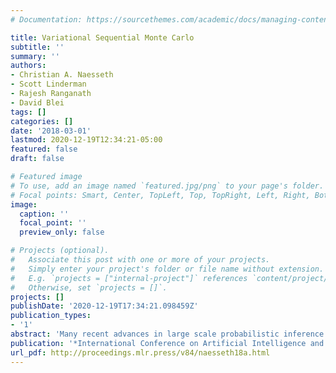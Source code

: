 ```yaml
---
# Documentation: https://sourcethemes.com/academic/docs/managing-content/

title: Variational Sequential Monte Carlo
subtitle: ''
summary: ''
authors:
- Christian A. Naesseth
- Scott Linderman
- Rajesh Ranganath
- David Blei
tags: []
categories: []
date: '2018-03-01'
lastmod: 2020-12-19T12:34:21-05:00
featured: false
draft: false

# Featured image
# To use, add an image named `featured.jpg/png` to your page's folder.
# Focal points: Smart, Center, TopLeft, Top, TopRight, Left, Right, BottomLeft, Bottom, BottomRight.
image:
  caption: ''
  focal_point: ''
  preview_only: false

# Projects (optional).
#   Associate this post with one or more of your projects.
#   Simply enter your project's folder or file name without extension.
#   E.g. `projects = ["internal-project"]` references `content/project/deep-learning/index.md`.
#   Otherwise, set `projects = []`.
projects: []
publishDate: '2020-12-19T17:34:21.098459Z'
publication_types:
- '1'
abstract: 'Many recent advances in large scale probabilistic inference rely on variational methods. The success of variational approaches depends on (i) formulating a flexible parametric family of distributions, and (ii) optimizing the parameters to find the member of this family that most closely approximates the exact posterior. In this paper we present a new approximating family of distributions, the variational sequential Monte Carlo (VSMC) family, and show how to optimize it in variational inference. VSMC melds variational inference (VI) and sequential Monte Carlo (SMC), providing practitioners with flexible, accurate, and powerful Bayesian inference. The VSMC family is a variational family that can approximate the posterior arbitrarily well, while still allowing for efficient optimization of its parameters. We demonstrate its utility on state space models, stochastic volatility models for financial data, and deep Markov models of brain neural circuits.'
publication: '*International Conference on Artificial Intelligence and Statistics*'
url_pdf: http://proceedings.mlr.press/v84/naesseth18a.html
---
```

